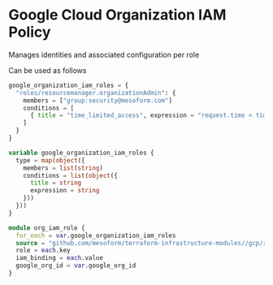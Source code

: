 # Google Cloud Organization IAM Policy

Manages identities and associated configuration per role

Can be used as follows

```terraform
google_organization_iam_roles = {
  "roles/resourcemanager.organizationAdmin": {
    members = ["group:security@mesoform.com"]
    conditions = [
      { title = "time_limited_access", expression = "request.time < timestamp(\"1977-07-08T00:00:00.00Z\")" }
    ]
  }
}

variable google_organization_iam_roles {
  type = map(object({
    members = list(string)
    conditions = list(object({
      title = string
      expression = string
    }))
  }))
}

module org_iam_role {
  for_each = var.google_organization_iam_roles
  source = "github.com/mesoform/terraform-infrastructure-modules//gcp/resource-manager/organization_iam_binding"
  role = each.key
  iam_binding = each.value
  google_org_id = var.google_org_id
}
```